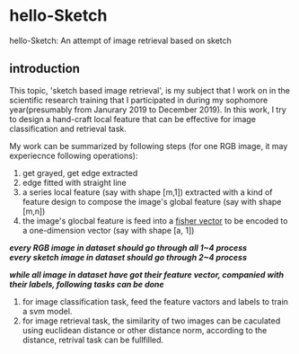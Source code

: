 # hello-Sketch
hello-Sketch: An attempt of image retrieval based on sketch</br>

## introduction
This topic, 'sketch based image retrieval', is my subject that I work on in the scientific research training that I participated in during my sophomore year(presumably from Janurary 2019 to December 2019). In this work, I try to design a  hand-craft local feature that can be effective for image classification and retrieval task.</br>

My work can be summarized by following steps (for one RGB image, it may experiecnce following operations):</br>
1. get grayed, get edge extracted</br>
2. edge fitted with straight line</br>
3. a series local feature (say with shape [m,1]) extracted with a kind of feature design to compose the image's global feature (say with shape [m,n])</br>
4. the image's glocbal feature is feed into a [fisher vector](https://www.vlfeat.org/overview/encodings.html) to be encoded to a one-dimension vector (say with shape [a, 1])</br>

***every RGB image in dataset should go through all 1~4 process***</br>
***every sketch image in dataset should go through 2~4 process***</br>

***while all image in dataset have got their feature vector, companied with their labels, following tasks can be done***</br>
1. for image classification task, feed the feature vactors and labels to train a svm model.
2. for image retrieval task, the similarity of two images can be caculated using euclidean distance or other distance norm, according to the distance, retrival task can be fullfilled.
